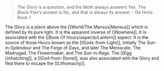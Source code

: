 > The Glory is a question, and the Moth always answers Yes. The Black-Flax’s answer is No, and that is always its answer. - De Horis Book 1

The Glory is a place above the [[World/The Mansus|Mansus]] which is defined by its pure light. It is the apparent inverse of [[Nowhere]]. It is associated with the [[Book Of Hours/aspects/Lantern]] aspect. It is the source of those Hours known as the [[Gods-from-Light]], initially The Sun-in-Splendour and The Forge of Days, and later The Meniscate, The Madrugad, The Flowermaker, and The Sun-in-Rags. The [[Egg Unhatching]], a [[God-from-Stone]], was also associated with the Glory and fled there to escape the [[Lithomachy]]. 